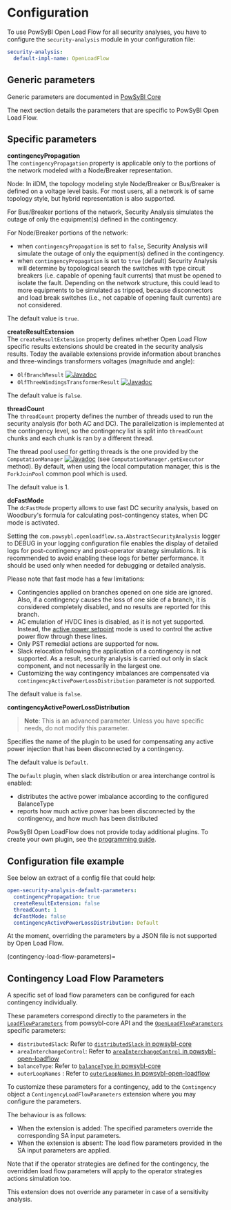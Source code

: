 # Configuration

To use PowSyBl Open Load Flow for all security analyses, you have to configure the `security-analysis` module in your configuration file:
```yaml
security-analysis:
  default-impl-name: OpenLoadFlow
```

## Generic parameters

Generic parameters are documented in [PowSyBl Core](inv:powsyblcore:*:*#simulation/security/configuration)

The next section details the parameters that are specific to PowSyBl Open Load Flow.

## Specific parameters

**contingencyPropagation**  
The `contingencyPropagation` property is applicable only to the portions of the network modeled with a Node/Breaker representation.

Node: In iIDM, the topology modeling style Node/Breaker or Bus/Breaker is defined on a voltage level basis.
For most users, all a network is of same topology style, but hybrid representation is also supported.

For Bus/Breaker portions of the network, Security Analysis simulates the outage of only the equipment(s) defined in the contingency.

For Node/Breaker portions of the network:
- when `contingencyPropagation` is set to `false`, Security Analysis will simulate the outage of only the equipment(s) defined in the contingency.
- when `contingencyPropagation` is set to `true` (default) Security Analysis will determine by topological search the switches with type circuit breakers
(i.e. capable of opening fault currents) that must be opened to isolate the fault. Depending on the network structure,
this could lead to more equipments to be simulated as tripped, because disconnectors and load break switches
(i.e., not capable of opening fault currents) are not considered.

The default value is `true`.

**createResultExtension**  
The `createResultExtension` property defines whether Open Load Flow specific results extensions should be created
in the security analysis results. Today the available extensions provide information about branches and three-windings
transformers voltages (magnitude and angle):
- `OlfBranchResult` [![Javadoc](https://img.shields.io/badge/-javadoc-blue.svg)](https://javadoc.io/doc/com.powsybl/powsybl-open-loadflow/latest/com/powsybl/openloadflow/network/impl/OlfBranchResult.html)
- `OlfThreeWindingsTransformerResult` [![Javadoc](https://img.shields.io/badge/-javadoc-blue.svg)](https://javadoc.io/doc/com.powsybl/powsybl-open-loadflow/latest/com/powsybl/openloadflow/network/impl/OlfThreeWindingsTransformerResult.html)

The default value is `false`.

**threadCount**  
The `threadCount` property defines the number of threads used to run the security analysis (for both AC and DC). 
The parallelization is implemented at the contingency level, so the contingency list is split into `threadCount` chunks
and each chunk is ran by a different thread. 

The thread pool used for getting threads is the one provided by the `ComputationManager` [![Javadoc](https://img.shields.io/badge/-javadoc-blue.svg)](https://javadoc.io/doc/com.powsybl/powsybl-core/latest/com/powsybl/computation/ComputationManager.html) 
(see `ComputationManager.getExecutor` method). By default, when using the local computation manager, this is the `ForkJoinPool` common pool which is used.

The default value is 1.

**dcFastMode**  
The `dcFastMode` property allows to use fast DC security analysis, based on Woodbury's formula for calculating post-contingency states, 
when DC mode is activated. 

Setting the `com.powsybl.openloadflow.sa.AbstractSecurityAnalysis` logger to DEBUG in your logging configuration file enables the display of detailed logs 
for post-contingency and post-operator strategy simulations. It is recommended to avoid enabling these logs for better performance.
It should be used only when needed for debugging or detailed analysis.

Please note that fast mode has a few limitations:
- Contingencies applied on branches opened on one side are ignored. Also, if a contingency causes the loss of one side of a branch, 
it is considered completely disabled, and no results are reported for this branch.
- AC emulation of HVDC lines is disabled, as it is not yet supported.
Instead, the [active power setpoint](../loadflow/loadflow.md#computing-hvdc-power-flow) mode is used to control the active power flow through these lines. 
- Only PST remedial actions are supported for now.
- Slack relocation following the application of a contingency is not supported.
As a result, security analysis is carried out only in slack component, and not necessarily in the largest one.
- Customizing the way contingency imbalances are compensated via `contingencyActivePowerLossDistribution` parameter is not supported.

The default value is `false`.

**contingencyActivePowerLossDistribution**

> **Note**: This is an advanced parameter.
> Unless you have specific needs, do not modify this parameter.

Specifies the name of the plugin to be used for compensating any active power injection that has been disconnected by a contingency.

The default value is `Default`.

The `Default` plugin, when slack distribution or area interchange control is enabled:
- distributes the active power imbalance according to the configured BalanceType
- reports how much active power has been disconnected by the contingency, and how much has been distributed

PowSyBl Open LoadFlow does not provide today additional plugins. To create your own plugin,
see the [programming guide](../advanced_programming/contingency_active_power_loss.md).

## Configuration file example
See below an extract of a config file that could help:

```yaml
open-security-analysis-default-parameters:
  contingencyPropagation: true
  createResultExtension: false
  threadCount: 1
  dcFastMode: false
  contingencyActivePowerLossDistribution: Default
```

At the moment, overriding the parameters by a JSON file is not supported by Open Load Flow.

(contingency-load-flow-parameters)=

## Contingency Load Flow Parameters

A specific set of load flow parameters can be configured for each contingency individually.

These parameters correspond directly to the parameters in the [`LoadFlowParameters`](inv:powsyblcore:*:*#simulation/loadflow/configuration) from powsybl-core API and
the [`OpenLoadFlowParameters`](../loadflow/parameters.md#specific-parameters) specific parameters:
- `distributedSlack`: Refer to [`distributedSlack` in powsybl-core](inv:powsyblcore:*:*#simulation/loadflow/configuration)
- `areaInterchangeControl`: Refer to [`areaInterchangeControl` in powsybl-open-loadflow](../loadflow/parameters.md#specific-parameters)
- `balanceType`: Refer to [`balanceType` in powsybl-core](inv:powsyblcore:*:*#simulation/loadflow/configuration)
- `outerLoopNames` : Refer to [`outerLoopNames` in powsybl-open-loadflow](../loadflow/parameters.md#specific-parameters)

To customize these parameters for a contingency, add to the `Contingency` object a `ContingencyLoadFlowParameters` extension where you may configure the parameters.

The behaviour is as follows:
- When the extension is added: The specified parameters override the corresponding SA input parameters.
- When the extension is absent: The load flow parameters provided in the SA input parameters are applied.

Note that if the operator strategies are defined for the contingency, the overridden load flow parameters will apply to
the operator strategies actions simulation too.

This extension does not override any parameter in case of a sensitivity analysis.
